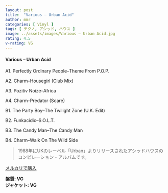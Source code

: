 ```yaml
---
layout: post
title:  "Various – Urban Acid"
author: mmr
categories: [ Vinyl ]
tags: [ テクノ, アシッド, ハウス ]
image: ../assets/images/Various – Urban Acid.jpg
rating: 4.5
v-rating: VG
---
```


#### Various – Urban Acid

A1. Perfectly Ordinary People–Theme From P.O.P.

A2. Charm–Housegirl (Club Mix)

A3. Pozitiv Noize–Africa

A4. Charm–Predator (Scare)

B1. The Party Boy–The Twilight Zone (U.K. Edit)

B2. Funkacidic–S.O.L.T.

B3. The Candy Man–The Candy Man

B4. Charm–Walk On The Wild Side

> 1988年にUKのレーベル「Urban」よりリリースされたアシッドハウスのコンピレーション・アルバムです。

[メルカリで購入](https://jp.mercari.com/item/m11742134680)

<div class="mt-4 mb-4 d-flex align-items-center">
<strong class="mr-1">盤質: VG</strong>
</div>
<div class="mt-4 mb-4 d-flex align-items-center">
<strong class="mr-1">ジャケット: VG</strong>
</div>
